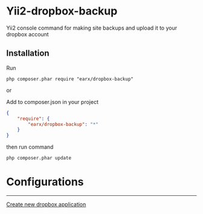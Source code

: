 Yii2-dropbox-backup
===================
Yii2 console command for making site backups and upload it to your dropbox account

Installation
---
Run
```code
php composer.phar require "earx/dropbox-backup"
```
or


Add to composer.json in your project
```json
{
	"require": {
  		"earx/dropbox-backup": "*"
	}
}
```
then run command
```code
php composer.phar update
```

# Configurations
---

[Create new dropbox application](https://www.dropbox.com/developers/apps)

